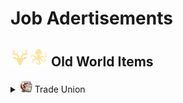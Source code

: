 # Job Adertisements

## <img src="./doc/job_adertisements/icon_session_moderate.png" width="30" /><img src="./doc/job_adertisements/icon_session_sunken_treasure.png" width="30" /> Old World Items

<details>
  <summary><img src="./doc/job_adertisements/icon_building_trade_union.png" width="20" /> Trade Union</summary>

- <details>
  <summary><img src="./doc/job_adertisements/forestry/icon_forestry_1.png" width="20" /><img src="./doc/job_adertisements/forestry/icon_forestry_2.png" width="20" /> Forestry</summary>

  - <img src="./doc/job_adertisements/forestry/icon_forestry_1.png" width="20" /> "Common/Uncommon/Rare"

    - <img src="./doc/job_adertisements/forestry/icon_worker_406.png" width="20" /> Rumrunner
    - <img src="./doc/job_adertisements/forestry/icon_torcedor_709.png" width="20" /> Lector
    - <img src="./doc/job_adertisements/forestry/icon_worker_104.png" width="20" /> Lumberjack
    - <img src="./doc/job_adertisements/forestry/icon_shepherd_507.png" width="20" /> Poacher
    - <img src="./doc/job_adertisements/forestry/icon_worker_211.png" width="20" /> Burner
      - _
    - <img src="./doc/job_adertisements/forestry/icon_farmer_201_b.png" width="20" /> Forester
    - <img src="./doc/job_adertisements/forestry/icon_shepherd_514.png" width="20" /> Trapper
    - <img src="./doc/job_adertisements/forestry/icon_worker_413.png" width="20" /> Joiner
    - <img src="./doc/job_adertisements/forestry/icon_worker_404.png" width="20" /> Kilnkeeper
    - <img src="./doc/job_adertisements/forestry/icon_worker_208.png" width="20" /> Iron Founder
      - _
    - <img src="./doc/job_adertisements/forestry/icon_explorer_716.png" width="20" /> Park Ranger
    - <img src="./doc/job_adertisements/forestry/icon_hunter_native.png" width="20" /> Expert Hunter

  - <img src="./doc/job_adertisements/forestry/icon_forestry_2.png" width="20" /> "Epic/Legendary"

    - <img src="./doc/job_adertisements/forestry/icon_forester_401.png" width="20" /> Miss Rodriguez
    - <img src="./doc/job_adertisements/forestry/icon_hunter_common.png" width="20" /> Wild Frontiersman Steen
      - _
    - <img src="./doc/job_adertisements/forestry/icon_hunter_300.png" width="20" /> Ursula Green

</details>

</details>
